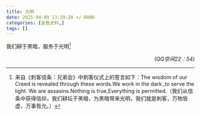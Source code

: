 ```yaml
---
title: 光明
date: 2025-04-09 13:39:28 +/-0800
categories: [金鱼史料,]
tags: []
---
```


我们耕于黑暗，服务于光明[^1]

[^1]: 来自《刺客信条：兄弟会》中刺客仪式上的誓言如下：The wisdom of our Creed is revealed through these words.We work in the dark ,to serve the light. We are assasins.Nothing is true,Everything is permitted.（我们从信条中获得信仰，我们耕坛于黑暗，为黑暗带来光明，我们就是刺客，万物皆虚，万事皆允。）

<p align="right"><em>(QQ空间22：54)</em></p>